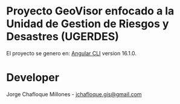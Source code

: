# Proyecto GeoVisor enfocado a la Unidad de Gestion de Riesgos y Desastres (UGERDES)

El proyecto se genero en: [Angular CLI](https://github.com/angular/angular-cli) version 16.1.0.

# Developer

Jorge Chafloque Millones - jchafloque.gis@gmail.com


